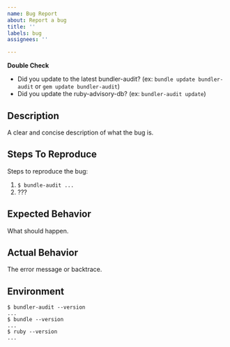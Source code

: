 ```yaml
---
name: Bug Report
about: Report a bug
title: ''
labels: bug
assignees: ''

---
```


**Double Check**

- Did you update to the latest bundler-audit? (ex: `bundle update bundler-audit` or `gem update bundler-audit`)
- Did you update the ruby-advisory-db? (ex: `bundler-audit update`)

## Description

A clear and concise description of what the bug is.

## Steps To Reproduce

Steps to reproduce the bug:
1. `$ bundle-audit ...`
2. ???

## Expected Behavior

What should happen.

## Actual Behavior

The error message or backtrace.

## Environment

    $ bundler-audit --version
    ...
    $ bundle --version
    ...
    $ ruby --version
    ...
